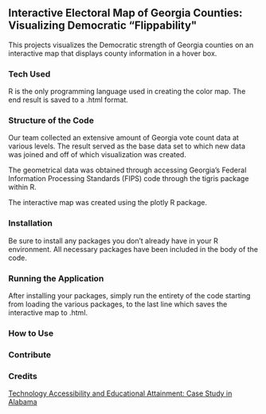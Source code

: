 ## Interactive Electoral Map of Georgia Counties: Visualizing Democratic “Flippability"
This projects visualizes the Democratic strength of Georgia counties on an interactive map that displays county information in a hover box. 

### Tech Used
R is the only programming language used in creating the color map. The end result is saved to a .html format. 

### Structure of the Code
Our team collected an extensive amount of Georgia vote count data at various levels. The result served as the base data set to which new data was joined and off of which visualization was created.

The geometrical data was obtained through accessing Georgia’s Federal Information Processing Standards (FIPS) code through the tigris package within R.

The interactive map was created using the plotly R package.

### Installation
Be sure to install any packages you don’t already have in your R environment. All necessary packages have been included in the body of the code.

### Running the Application
After installing your packages, simply run the entirety of the code starting from loading the various packages, to the last line which saves the interactive map to .html.

### How to Use


### Contribute


### Credits
[Technology Accessibility and Educational Attainment: Case Study in Alabama
](https://clparent121.github.io/hci-project-2-team-15/)
